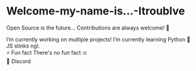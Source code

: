 # Welcome-my-name-is...-Itroublve
Open Source is the future... Contributions are always welcome! 🔭 

I’m currently working on multiple projects!
I’m currently learning Python 
 💩 JS stinks ngl.  
⚡ Fun fact There's no fun fact :c  
👀 Discord
